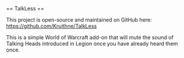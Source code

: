 == TalkLess ==

This project is open-source and maintained on GitHub here: https://github.com/Kruithne/TalkLess

This is a simple World of Warcraft add-on that will mute the sound of Talking Heads introduced in Legion once you have already heard them once.
